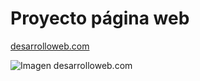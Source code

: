 # Proyecto página web 

[desarrolloweb.com](https://desarrolloweb.com/articulos/que-es-un-blog.html)

![Imagen desarrolloweb.com]()

